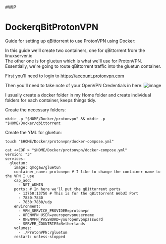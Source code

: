 #WIP

# DockerqBitProtonVPN
Guide for setting up qBittorrent to use ProtonVPN using Docker:

In this guide we'll create two containers, one for qBittorrent from the linuxserver.io<br>
The other one is for gluetun which is what we'll use for ProtonVPN.<br>
Essentially, we're going to route qBittorrent traffic into the gluetun container.

First you'll need to login to https://account.protonvpn.com

Then you'll need to take note of your OpenVPN Credentials in here:
![image](https://github.com/Chillsmeit/DockerqBitProtonVPN/assets/93094077/cbf3ed2b-3a23-4034-bfdc-636ded533255)

I usually create a docker folder in my Home folder and create individual folders for each container, keeps things tidy.

Create the necessary folders:
```
mkdir -p "$HOME/Docker/protonvpn" && mkdir -p "$HOME/Docker/qbittorrent
```
Create the YML for gluetun:
```
touch "$HOME/Docker/protonvpn/docker-compose.yml"
```
```
cat <<EOF > "$HOME/Docker/protonvpn/docker-compose.yml"
version: "3"
services:
  gluetun:
    image: qmcgaw/gluetun
    container_name: protonvpn # I like to change the container name to the VPN I use
    cap_add:
      - NET_ADMIN
    ports: # In here we'll put the qBittorrent ports
      - 13750:13750 # This is for the qBittorrent WebUI Port
      - 7830:7830
      - 7830:7830/udp
    environment:
      - VPN_SERVICE_PROVIDER=protonvpn
      - OPENVPN_USER=youropenvpnusername
      - OPENVPN_PASSWORD=youropenvpnpassword
      - SERVER_COUNTRIES=Netherlands
    volumes:
      - ./ProtonVPN:/gluetun
    restart: unless-stopped
